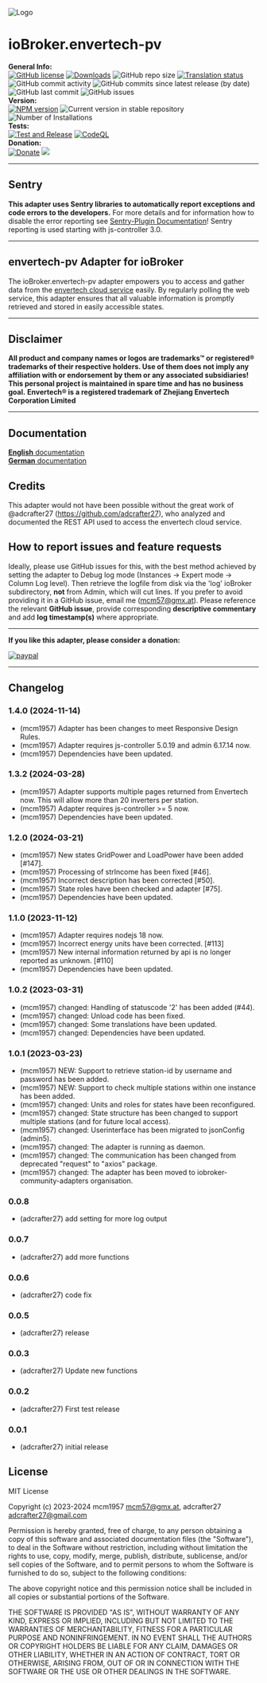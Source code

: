 ![Logo](admin/envertech-pv.png)

# ioBroker.envertech-pv

**General Info:**<br>
[![GitHub license](https://img.shields.io/github/license/iobroker-community-adapters/ioBroker.envertech-pv)](https://github.com/iobroker-community-adapters/ioBroker.envertech-pv/blob/main/LICENSE)
[![Downloads](https://img.shields.io/npm/dm/iobroker.envertech-pv.svg)](https://www.npmjs.com/package/iobroker.envertech-pv)
![GitHub repo size](https://img.shields.io/github/repo-size/iobroker-community-adapters/ioBroker.envertech-pv)
[![Translation status](https://weblate.iobroker.net/widgets/adapters/-/envertech-pv/svg-badge.svg)](https://weblate.iobroker.net/engage/adapters/?utm_source=widget)</br>
![GitHub commit activity](https://img.shields.io/github/commit-activity/m/iobroker-community-adapters/ioBroker.envertech-pv)
![GitHub commits since latest release (by date)](https://img.shields.io/github/commits-since/iobroker-community-adapters/ioBroker.envertech-pv/latest)
![GitHub last commit](https://img.shields.io/github/last-commit/iobroker-community-adapters/ioBroker.envertech-pv)
![GitHub issues](https://img.shields.io/github/issues/iobroker-community-adapters/ioBroker.envertech-pv)
</br>
**Version:** </br>
[![NPM version](http://img.shields.io/npm/v/iobroker.envertech-pv.svg)](https://www.npmjs.com/package/iobroker.envertech-pv)
![Current version in stable repository](https://iobroker.live/badges/envertech-pv-stable.svg)
![Number of Installations](https://iobroker.live/badges/envertech-pv-installed.svg)
</br>
**Tests:** </br>
[![Test and Release](https://github.com/iobroker-community-adapters/ioBroker.envertech-pv/actions/workflows/test-and-release.yml/badge.svg)](https://github.com/iobroker-community-adapters/ioBroker.envertech-pv/actions/workflows/test-and-release.yml)
[![CodeQL](https://github.com/iobroker-community-adapters/ioBroker.envertech-pv/actions/workflows/codeql.yml/badge.svg)](https://github.com/iobroker-community-adapters/ioBroker.envertech-pv/actions/workflows/codeql.yml)
<br>
**Donation:** </br>
[![Donate](https://img.shields.io/badge/paypal-donate%20|%20spenden-blue.svg)](https://paypal.me/mcm1957atIoBroker)
[![](https://img.shields.io/static/v1?label=Sponsor&message=%E2%9D%A4&logo=GitHub&color=%23fe8e86)](https://github.com/sponsors/mcm1957)

**************************************************************************************************************
## Sentry
**This adapter uses Sentry libraries to automatically report exceptions and code errors to the developers.**
For more details and for information how to disable the error reporting see [Sentry-Plugin Documentation](https://github.com/ioBroker/plugin-sentry#plugin-sentry)! Sentry reporting is used starting with js-controller 3.0.

**************************************************************************************************************

## envertech-pv Adapter for ioBroker

The ioBroker.envertech-pv adapter empowers you to access and gather data from the [envertech cloud service](www.envertecportal.com) easily. By regularly polling the web service, this adapter ensures that all valuable information is promptly retrieved and stored in easily accessible states.

**************************************************************************************************************

## Disclaimer

**All product and company names or logos are trademarks™ or registered® trademarks of their respective holders. Use of them does not imply any affiliation with or endorsement by them or any associated subsidiaries! This personal project is maintained in spare time and has no business goal.**
**Envertech® is a registered trademark of Zhejiang Envertech Corporation Limited**

**************************************************************************************************************

## Documentation

[**English** documentation](docs/en/envertech.md)    
[**German** documentation](docs/de/envertech.md)

## Credits

This adapter would not have been possible without the great work of @adcrafter27 (https://github.com/adcrafter27), who analyzed and documented the REST API used to access the envertech cloud service.

## How to report issues and feature requests

Ideally, please use GitHub issues for this, with the best method achieved by setting the adapter to Debug log mode (Instances -> Expert mode -> Column Log level). Then retrieve the logfile from disk via the  'log' ioBroker subdirectory, **not** from Admin, which will cut lines. If you prefer to avoid providing it in a GitHub issue, email me (mcm57@gmx.at). Please reference the relevant **GitHub issue**, provide corresponding **descriptive commentary** and add **log timestamp(s)** where appropriate.

**************************************************************************************************************

**If you like this adapter, please consider a donation:**
  
[![paypal](https://www.paypalobjects.com/en_US/DK/i/btn/btn_donateCC_LG.gif)](https://paypal.me/mcm1957atIoBroker)

**************************************************************************************************************

## Changelog

<!--
    Placeholder for the next version (at the beginning of the line):
    ### **WORK IN PROGRESS**
-->
### 1.4.0 (2024-11-14)
-   (mcm1957) Adapter has been changes to meet Responsive Design Rules.
-   (mcm1957) Adapter requires js-controller 5.0.19 and admin 6.17.14 now.
-   (mcm1957) Dependencies have been updated.

### 1.3.2 (2024-03-28)
-   (mcm1957) Adapter supports multiple pages returned from Envertech now. This will allow more than 20 inverters per station.
-   (mcm1957) Adapter requires js-controller >= 5 now.
-   (mcm1957) Dependencies have been updated.

### 1.2.0 (2024-03-21)
-   (mcm1957) New states GridPower and LoadPower have been added [#147].
-   (mcm1957) Processing of strIncome has been fixed [#46].
-   (mcm1957) Incorrect description has been corrected [#50].
-   (mcm1957) State roles have been checked and adapter [#75].
-   (mcm1957) Dependencies have been updated.

### 1.1.0 (2023-11-12)
-   (mcm1957) Adapter requires nodejs 18 now.
-   (mcm1957) Incorrect energy units have been corrected. [#113]
-   (mcm1957) New internal information returned by api is no longer reported as unknown. [#110]
-   (mcm1957) Dependencies have been updated.

### 1.0.2 (2023-03-31)

-   (mcm1957) changed: Handling of statuscode '2' has been added (#44).
-   (mcm1957) changed: Unload code has been fixed.
-   (mcm1957) changed: Some translations have been updated.
-   (mcm1957) changed: Dependencies have been updated.

### 1.0.1 (2023-03-23)

-   (mcm1957) NEW: Support to retrieve station-id by username and password has been added.
-   (mcm1957) NEW: Support to check multiple stations within one instance has been added.
-   (mcm1957) changed: Units and roles for states have been reconfigured.
-   (mcm1957) changed: State structure has been changed to support multiple stations (and for future local access).
-   (mcm1957) changed: Userinterface has been migrated to jsonConfig (admin5).
-   (mcm1957) changed: The adapter is running as daemon.
-   (mcm1957) changed: The communication has been changed from deprecated "request" to "axios" package.
-   (mcm1957) changed: The adapter has been moved to iobroker-community-adapters organisation.

### 0.0.8

-   (adcrafter27) add setting for more log output

### 0.0.7

-   (adcrafter27) add more functions

### 0.0.6

-   (adcrafter27) code fix

### 0.0.5

-   (adcrafter27) release

### 0.0.3

-   (adcrafter27) Update new functions

### 0.0.2

-   (adcrafter27) First test release

### 0.0.1

-   (adcrafter27) initial release

## License

MIT License

Copyright (c) 2023-2024 mcm1957 <mcm57@gmx.at>, adcrafter27 <adcrafter27@gmail.com>

Permission is hereby granted, free of charge, to any person obtaining a copy
of this software and associated documentation files (the "Software"), to deal
in the Software without restriction, including without limitation the rights
to use, copy, modify, merge, publish, distribute, sublicense, and/or sell
copies of the Software, and to permit persons to whom the Software is
furnished to do so, subject to the following conditions:

The above copyright notice and this permission notice shall be included in all
copies or substantial portions of the Software.

THE SOFTWARE IS PROVIDED "AS IS", WITHOUT WARRANTY OF ANY KIND, EXPRESS OR
IMPLIED, INCLUDING BUT NOT LIMITED TO THE WARRANTIES OF MERCHANTABILITY,
FITNESS FOR A PARTICULAR PURPOSE AND NONINFRINGEMENT. IN NO EVENT SHALL THE
AUTHORS OR COPYRIGHT HOLDERS BE LIABLE FOR ANY CLAIM, DAMAGES OR OTHER
LIABILITY, WHETHER IN AN ACTION OF CONTRACT, TORT OR OTHERWISE, ARISING FROM,
OUT OF OR IN CONNECTION WITH THE SOFTWARE OR THE USE OR OTHER DEALINGS IN THE
SOFTWARE.
